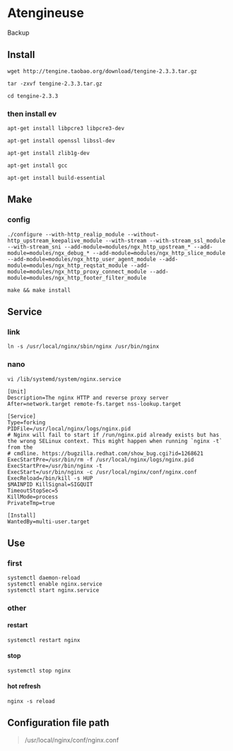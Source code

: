 # Atengineuse
Backup

## Install
```ssh
wget http://tengine.taobao.org/download/tengine-2.3.3.tar.gz
```
```ssh
tar -zxvf tengine-2.3.3.tar.gz
```
```ssh
cd tengine-2.3.3
```
### then install ev
```ssh
apt-get install libpcre3 libpcre3-dev
```
```ssh
apt-get install openssl libssl-dev
```
```ssh
apt-get install zlib1g-dev
```

```ssh
apt-get install gcc
```
```ssh
apt-get install build-essential
```

## Make
### config
```ssh
./configure --with-http_realip_module --without-http_upstream_keepalive_module --with-stream --with-stream_ssl_module --with-stream_sni --add-module=modules/ngx_http_upstream_* --add-module=modules/ngx_debug_* --add-module=modules/ngx_http_slice_module --add-module=modules/ngx_http_user_agent_module --add-module=modules/ngx_http_reqstat_module --add-module=modules/ngx_http_proxy_connect_module --add-module=modules/ngx_http_footer_filter_module
```
```ssh
make && make install
```

## Service
### link
```ssh
ln -s /usr/local/nginx/sbin/nginx /usr/bin/nginx
```
### nano
```ssh
vi /lib/systemd/system/nginx.service
```
```
[Unit]
Description=The nginx HTTP and reverse proxy server
After=network.target remote-fs.target nss-lookup.target

[Service]
Type=forking 
PIDFile=/usr/local/nginx/logs/nginx.pid
# Nginx will fail to start if /run/nginx.pid already exists but has the wrong SELinux context. This might happen when running `nginx -t` from the 
# cmdline. https://bugzilla.redhat.com/show_bug.cgi?id=1268621
ExecStartPre=/usr/bin/rm -f /usr/local/nginx/logs/nginx.pid
ExecStartPre=/usr/bin/nginx -t
ExecStart=/usr/bin/nginx -c /usr/local/nginx/conf/nginx.conf
ExecReload=/bin/kill -s HUP
$MAINPID KillSignal=SIGQUIT
TimeoutStopSec=5
KillMode=process
PrivateTmp=true 

[Install]
WantedBy=multi-user.target
```
## Use
### first
```ssh
systemctl daemon-reload
systemctl enable nginx.service
systemctl start nginx.service
```
### other
#### restart
```ssh
systemctl restart nginx
```
#### stop
```ssh
systemctl stop nginx
```
#### hot refresh
```ssh
nginx -s reload
```

## Configuration file path
> /usr/local/nginx/conf/nginx.conf




